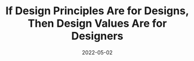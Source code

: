 ---
date: 2022-05-02
draft: true
permalink: false
publisher: uxdesigncc
tags:
  - design
  - principles
  - meta
target_url: https://uxdesign.cc/if-design-principles-are-for-designs-then-design-values-are-for-designers-a9024a6b60c6
title: If Design Principles Are for Designs, Then Design Values Are for Designers
---